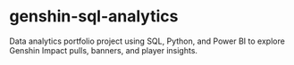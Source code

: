 # genshin-sql-analytics
Data analytics portfolio project using SQL, Python, and Power BI to explore Genshin Impact pulls, banners, and player insights.
